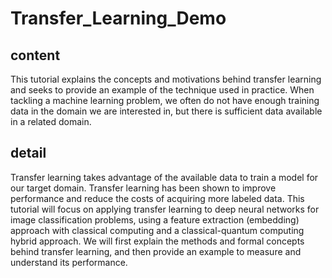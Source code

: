 # Transfer_Learning_Demo


## content

This tutorial explains the concepts and motivations behind transfer learning and seeks to provide an example of the technique used in practice. When tackling a machine learning problem, we often do not have enough training data in the domain we are interested in, but there is sufficient data available in a related domain. 

## detail
Transfer learning takes advantage of the available data to train a model for our target domain. Transfer learning has been shown to improve performance and reduce the costs of acquiring more labeled data. This tutorial will focus on applying transfer learning to deep neural networks for image classification problems, using a feature extraction (embedding) approach with classical computing and a classical-quantum computing hybrid approach. We will first explain the methods and formal concepts behind transfer learning, and then provide an example to measure and understand its performance.
